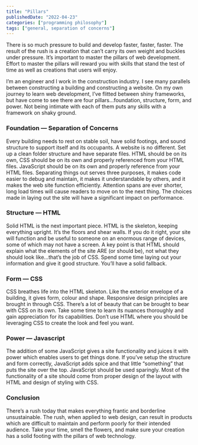 ```yaml
---
title: "Pillars"
publishedDate: "2022-04-23"
categories: ["programming philosophy"]
tags: ["general, separation of concerns"]
---
```


There is so much pressure to build and develop faster, faster, faster. The result of the rush is a creation that can’t carry its own weight and buckles under pressure. It’s important to master the pillars of web development. Effort to master the pillars will reward you with skills that stand the test of time as well as creations that users will enjoy.

I’m an engineer and I work in the construction industry. I see many parallels between constructing a building and constructing a website. On my own journey to learn web development, I’ve flitted between shiny frameworks, but have come to see there are four pillars…foundation, structure, form, and power. Not being intimate with each of them puts any skills with a framework on shaky ground.

### Foundation — Separation of Concerns

Every building needs to rest on stable soil, have solid footings, and sound structure to support itself and its occupants. A website is no different. Set up a clean folder structure and have separate files. HTML should be on its own, CSS should be on its own and properly referenced from your HTML files. JavaScript should be on its own and properly reference from your HTML files. Separating things out serves three purposes, it makes code easier to debug and maintain, it makes it understandable by others, and it makes the web site function efficiently. Attention spans are ever shorter, long load times will cause readers to move on to the next thing. The choices made in laying out the site will have a significant impact on performance.

### Structure — HTML

Solid HTML is the next important piece. HTML is the skeleton, keeping everything upright. It’s the floors and shear walls. If you do it right, your site will function and be useful to someone on an enormous range of devices, some of which may not have a screen. A key point is that HTML should explain what the elements of the site ARE (or should be), not what they should look like…that’s the job of CSS. Spend some time laying out your information and give it good structure. You’ll have a solid fallback.

### Form — CSS

CSS breathes life into the HTML skeleton. Like the exterior envelope of a building, it gives form, colour and shape. Responsive design principles are brought in through CSS. There’s a lot of beauty that can be brought to bear with CSS on its own. Take some time to learn its nuances thoroughly and gain appreciation for its capabilities. Don’t use HTML where you should be leveraging CSS to create the look and feel you want.

### Power — Javascript

The addition of some JavaScript gives a site functionality and juices it with power which enables users to get things done. If you’ve setup the structure and form correctly, JavaScript adds spice and that little “something” that puts the site over the top. JavaScript should be used sparingly. Most of the functionality of a site should come from proper design of the layout with HTML and design of styling with CSS.

### Conclusion

There’s a rush today that makes everything frantic and borderline unsustainable. The rush, when applied to web design, can result in products which are difficult to maintain and perform poorly for their intended audience. Take your time, smell the flowers, and make sure your creation has a solid footing with the pillars of web technology.
